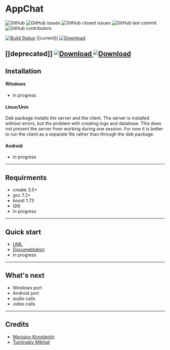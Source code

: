# AppChat

![GitHub](https://img.shields.io/github/license/k-morozov/AppChat?style=plastic)
![GitHub issues](https://img.shields.io/github/issues-raw/k-morozov/AppChat?style=plastic)
![GitHub closed issues](https://img.shields.io/github/issues-closed-raw/k-morozov/AppChat?style=plastic)
![GitHub last commit](https://img.shields.io/github/last-commit/k-morozov/AppChat?style=plastic)
![GitHub contributors](https://img.shields.io/github/contributors/k-morozov/AppChat?style=plastic)

[![Build Status](https://travis-ci.org/k-morozov/AppChat.svg?branch=release)](https://travis-ci.org/k-morozov/AppChat)
[[current]]
[ ![Download](https://api.bintray.com/packages/k-morozov/AppChat/linux/images/download.svg) ](https://bintray.com/k-morozov/AppChat/linux/_latestVersion)

[[deprecated]]
[ ![Download](https://api.bintray.com/packages/k-morozov/AppChat/server/images/download.svg) ](https://bintray.com/k-morozov/AppChat/server/_latestVersion)
[ ![Download](https://api.bintray.com/packages/k-morozov/AppChat/client/images/download.svg) ](https://bintray.com/k-morozov/AppChat/client/_latestVersion)
-----------
## Installation

#### Windows
* in progress
#### Linux/Unix
Deb package installs the server and the client.
The server is installed without errors, but the problem with creating logs and database. This does not prevent the server from working during one session.
For now it is better to run the client as a separate file rather than through the deb package.
#### Android
* in progress
------------
## Requirments

* cmake 3.5+
* gcc 7.2+
* boost 1.73
* Qt5
* in progress

-----------
## Quick start
* [UML](../master/doc/AppChat.svg)
* [Documebtation](https://k-morozov.github.io/AppChat)
* in progress
-----------

## What's next

* Windows port
* Android port
* audio calls
* video calls
-----------
## Credits

* [Morozov Konstantin](https://github.com/k-morozov)
* [Tuminskiy Mikhail](https://github.com/tuminskiy)

